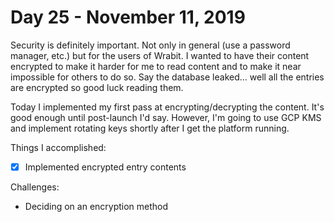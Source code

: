 # Day 25 - November 11, 2019

Security is definitely important. Not only in general (use a password manager, etc.) but for the users of Wrabit. I wanted to have their content encrypted to make it harder for me to read content and to make it near impossible for others to do so. Say the database leaked... well all the entries are encrypted so good luck reading them.

Today I implemented my first pass at encrypting/decrypting the content. It's good enough until post-launch I'd say. However, I'm going to use GCP KMS and implement rotating keys shortly after I get the platform running.

Things I accomplished:

- [x] Implemented encrypted entry contents

Challenges:

- Deciding on an encryption method
